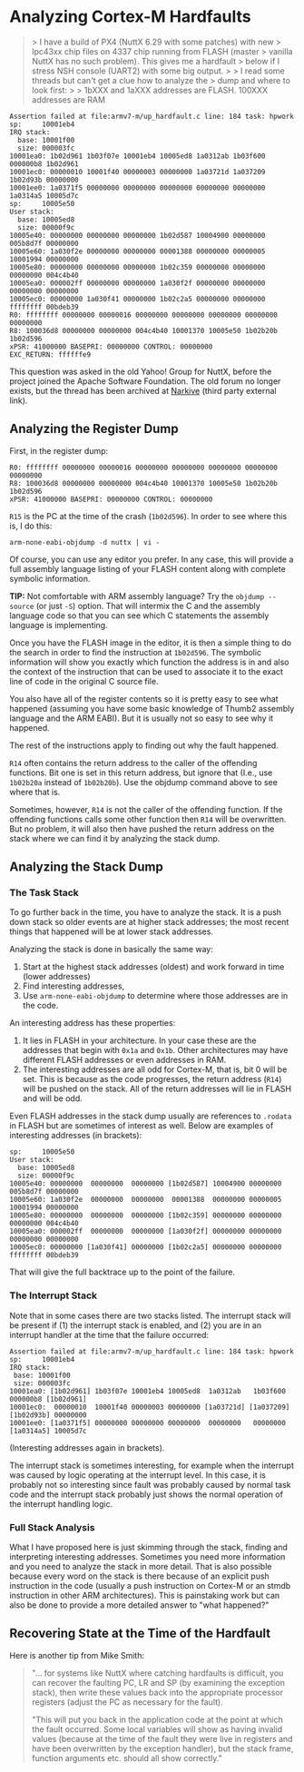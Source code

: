 Analyzing Cortex-M Hardfaults
=============================

> \> I have a build of PX4 (NuttX 6.29 with some patches) with new \>
> lpc43xx chip files on 4337 chip running from FLASH (master \> vanilla
> NuttX has no such problem). This gives me a hardfault \> below if I
> stress NSH console (UART2) with some big output. \> \> I read some
> threads but can\'t get a clue how to analyze the \> dump and where to
> look first: \> \> 1bXXX and 1aXXX addresses are FLASH. 100XXX
> addresses are RAM

``` {.console}
Assertion failed at file:armv7-m/up_hardfault.c line: 184 task: hpwork
sp:     10001eb4
IRQ stack:
  base: 10001f00
  size: 000003fc
10001ea0: 1b02d961 1b03f07e 10001eb4 10005ed8 1a0312ab 1b03f600 000000b8 1b02d961
10001ec0: 00000010 10001f40 00000003 00000000 1a03721d 1a037209 1b02d93b 00000000
10001ee0: 1a0371f5 00000000 00000000 00000000 00000000 00000000 1a0314a5 10005d7c
sp:     10005e50
User stack:
  base: 10005ed8
  size: 00000f9c
10005e40: 00000000 00000000 00000000 1b02d587 10004900 00000000 005b8d7f 00000000
10005e60: 1a030f2e 00000000 00000000 00001388 00000000 00000005 10001994 00000000
10005e80: 00000000 00000000 00000000 1b02c359 00000000 00000000 00000000 004c4b40
10005ea0: 000002ff 00000000 00000000 1a030f2f 00000000 00000000 00000000 00000000
10005ec0: 00000000 1a030f41 00000000 1b02c2a5 00000000 00000000 ffffffff 00bdeb39
R0: ffffffff 00000000 00000016 00000000 00000000 00000000 00000000 00000000
R8: 100036d8 00000000 00000000 004c4b40 10001370 10005e50 1b02b20b 1b02d596
xPSR: 41000000 BASEPRI: 00000000 CONTROL: 00000000
EXC_RETURN: ffffffe9
```

This question was asked in the old Yahoo! Group for NuttX, before the
project joined the Apache Software Foundation. The old forum no longer
exists, but the thread has been archived at
[Narkive](https://nuttx.yahoogroups.narkive.com/QNbG3r5l/hardfault-help-analysing-where-to-start)
(third party external link).

Analyzing the Register Dump
---------------------------

First, in the register dump:

``` {.console}
R0: ffffffff 00000000 00000016 00000000 00000000 00000000 00000000 00000000
R8: 100036d8 00000000 00000000 004c4b40 10001370 10005e50 1b02b20b 1b02d596
xPSR: 41000000 BASEPRI: 00000000 CONTROL: 00000000
```

`R15` is the PC at the time of the crash (`1b02d596`). In order to see
where this is, I do this:

``` {.console}
arm-none-eabi-objdump -d nuttx | vi -
```

Of course, you can use any editor you prefer. In any case, this will
provide a full assembly language listing of your FLASH content along
with complete symbolic information.

**TIP:** Not comfortable with ARM assembly language? Try the
`objdump --source` (or just `-S`) option. That will intermix the C and
the assembly language code so that you can see which C statements the
assembly language is implementing.

Once you have the FLASH image in the editor, it is then a simple thing
to do the search in order to find the instruction at `1b02d596`. The
symbolic information will show you exactly which function the address is
in and also the context of the instruction that can be used to associate
it to the exact line of code in the original C source file.

You also have all of the register contents so it is pretty easy to see
what happened (assuming you have some basic knowledge of Thumb2 assembly
language and the ARM EABI). But it is usually not so easy to see why it
happened.

The rest of the instructions apply to finding out why the fault
happened.

`R14` often contains the return address to the caller of the offending
functions. Bit one is set in this return address, but ignore that (I.e.,
use `1b02b20a` instead of `1b02b20b`). Use the objdump command above to
see where that is.

Sometimes, however, `R14` is not the caller of the offending function.
If the offending functions calls some other function then `R14` will be
overwritten. But no problem, it will also then have pushed the return
address on the stack where we can find it by analyzing the stack dump.

Analyzing the Stack Dump
------------------------

### The Task Stack

To go further back in the time, you have to analyze the stack. It is a
push down stack so older events are at higher stack addresses; the most
recent things that happened will be at lower stack addresses.

Analyzing the stack is done in basically the same way:

1.  Start at the highest stack addresses (oldest) and work forward in
    time (lower addresses)
2.  Find interesting addresses,
3.  Use `arm-none-eabi-objdump` to determine where those addresses are
    in the code.

An interesting address has these properties:

1.  It lies in FLASH in your architecture. In your case these are the
    addresses that begin with `0x1a` and `0x1b`. Other architectures may
    have different FLASH addresses or even addresses in RAM.
2.  The interesting addresses are all odd for Cortex-M, that is, bit 0
    will be set. This is because as the code progresses, the return
    address (`R14`) will be pushed on the stack. All of the return
    addresses will lie in FLASH and will be odd.

Even FLASH addresses in the stack dump usually are references to
`.rodata` in FLASH but are sometimes of interest as well. Below are
examples of interesting addresses (in brackets):

``` {.console}
sp:     10005e50
User stack:
  base: 10005ed8
  size: 00000f9c
10005e40: 00000000  00000000  00000000 [1b02d587] 10004900 00000000 005b8d7f 00000000
10005e60: 1a030f2e  00000000  00000000  00001388  00000000 00000005 10001994 00000000
10005e80: 00000000  00000000  00000000 [1b02c359] 00000000 00000000 00000000 004c4b40
10005ea0: 000002ff  00000000  00000000 [1a030f2f] 00000000 00000000 00000000 00000000
10005ec0: 00000000 [1a030f41] 00000000 [1b02c2a5] 00000000 00000000 ffffffff 00bdeb39
```

That will give the full backtrace up to the point of the failure.

### The Interrupt Stack

Note that in some cases there are two stacks listed. The interrupt stack
will be present if (1) the interrupt stack is enabled, and (2) you are
in an interrupt handler at the time that the failure occurred:

``` {.console}
Assertion failed at file:armv7-m/up_hardfault.c line: 184 task: hpwork
sp:     10001eb4
IRQ stack:
 base: 10001f00
 size: 000003fc
10001ea0: [1b02d961] 1b03f07e 10001eb4 10005ed8  1a0312ab   1b03f600   000000b8 [1b02d961]
10001ec0:  00000010  10001f40 00000003 00000000 [1a03721d] [1a037209] [1b02d93b] 00000000
10001ee0: [1a0371f5] 00000000 00000000 00000000  00000000   00000000  [1a0314a5] 10005d7c
```

(Interesting addresses again in brackets).

The interrupt stack is sometimes interesting, for example when the
interrupt was caused by logic operating at the interrupt level. In this
case, it is probably not so interesting since fault was probably caused
by normal task code and the interrupt stack probably just shows the
normal operation of the interrupt handling logic.

### Full Stack Analysis

What I have proposed here is just skimming through the stack, finding
and interpreting interesting addresses. Sometimes you need more
information and you need to analyze the stack in more detail. That is
also possible because every word on the stack is there because of an
explicit push instruction in the code (usually a push instruction on
Cortex-M or an stmdb instruction in other ARM architectures). This is
painstaking work but can also be done to provide a more detailed answer
to \"what happened?\"

Recovering State at the Time of the Hardfault
---------------------------------------------

Here is another tip from Mike Smith:

> \"\... for systems like NuttX where catching hardfaults is difficult,
> you can recover the faulting PC, LR and SP (by examining the exception
> stack), then write these values back into the appropriate processor
> registers (adjust the PC as necessary for the fault).
>
> \"This will put you back in the application code at the point at which
> the fault occurred. Some local variables will show as having invalid
> values (because at the time of the fault they were live in registers
> and have been overwritten by the exception handler), but the stack
> frame, function arguments etc. should all show correctly.\"
